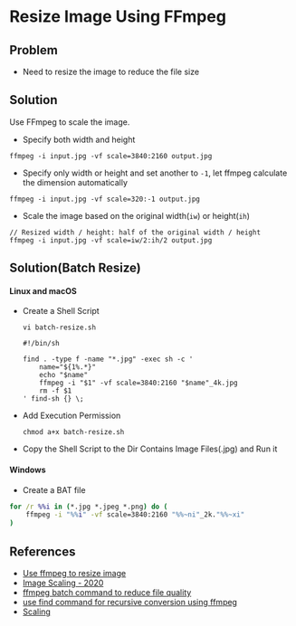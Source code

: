 # Resize Image Using FFmpeg

## Problem
* Need to resize the image to reduce the file size

## Solution
Use FFmpeg to scale the image.

* Specify both width and height

```
ffmpeg -i input.jpg -vf scale=3840:2160 output.jpg
```

* Specify only width or height and set another to `-1`, let ffmpeg calculate the dimension automatically

```
ffmpeg -i input.jpg -vf scale=320:-1 output.jpg
```

* Scale the image based on the original width(`iw`) or height(`ih`)

```
// Resized width / height: half of the original width / height
ffmpeg -i input.jpg -vf scale=iw/2:ih/2 output.jpg
```

## Solution(Batch Resize)
#### Linux and macOS
* Create a Shell Script

  ```
  vi batch-resize.sh
  ```

  ```
  #!/bin/sh

  find . -type f -name "*.jpg" -exec sh -c '
      name="${1%.*}"
      echo "$name"
      ffmpeg -i "$1" -vf scale=3840:2160 "$name"_4k.jpg
      rm -f $1
  ' find-sh {} \;
  ```

* Add Execution Permission

  `chmod a+x batch-resize.sh`

* Copy the Shell Script to the Dir Contains Image Files(.jpg) and Run it

#### Windows
* Create a BAT file

```bat
for /r %%i in (*.jpg *.jpeg *.png) do (
    ffmpeg -i "%%i" -vf scale=3840:2160 "%%~ni"_2k."%%~xi"
)
```

## References
* [Use ffmpeg to resize image](https://newbedev.com/use-ffmpeg-to-resize-image)
* [Image Scaling - 2020](https://www.bogotobogo.com/FFMpeg/ffmpeg_image_scaling_jpeg.php)
* [ffmpeg batch command to reduce file quality](https://unix.stackexchange.com/questions/609734/ffmpeg-batch-command-to-reduce-file-quality)
* [use find command for recursive conversion using ffmpeg](https://superuser.com/questions/1532996/use-find-command-for-recursive-conversion-using-ffmpeg)
* [Scaling](https://trac.ffmpeg.org/wiki/Scaling)
